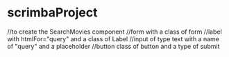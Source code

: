 # scrimbaProject

//to create the SearchMovies component
//form with a class of form
//label with htmlFor="query" and a class of Label
//input of type text with a name of "query" and a placeholder
//button class of button and a type of submit
